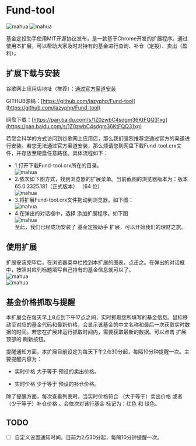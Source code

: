 # Fund-tool  
![mahua](https://img.shields.io/github/tag/lazyphp/Fund-tool.svg) ![mahua](https://img.shields.io/github/license/lazyphp/Fund-tool.svg)

基金定投助手使用MIT开源协议发布，是一款基于Chrome开发的扩展程序。通过使用本扩展，可以帮助大家及时对持有的基金进行查询、补仓（定投）、卖出（盈利）。  

## 扩展下载与安装

谷歌网上应用店地址（推荐）：[通过官方渠道安装 ](https://chrome.google.com/webstore/detail/%E5%9F%BA%E9%87%91%E5%AE%9A%E6%8A%95%E5%8A%A9%E6%89%8B/bipnngiflpojfmfcpdngilmohjopbdhl?hl=zh-CN)

GITHUB源码：[https://github.com/lazyphp/Fund-tool](https://github.com/lazyphp/Fund-tool) 

网盘下载：[https://pan.baidu.com/s/1Z0zwbC4sdgm36KtFQQ31xg](https://pan.baidu.com/s/1Z0zwbC4sdgm36KtFQQ31xg) 

若您会科学的方式访问到谷歌网上应用店，那么我们强烈推荐您通过官方的渠道进行安装。若您无法通过官方渠道安装，那么烦请您到网盘下载Fund-tool.crx文件，并存放至硬盘任意路径。具体流程如下：  
  
  
-   1.打开下载Fund-tool.crx所在的目录。  
![mahua](http://wx2.sinaimg.cn/large/d2d33fbfgy1fpyd3vt12yj20b20733yo.jpg)    
-   2.依次如下图方式，找到浏览器的扩展菜单。当前截图的浏览器版本为：版本 65.0.3325.181（正式版本） （64 位）  
![mahua](http://wx4.sinaimg.cn/mw690/d2d33fbfgy1fprf1jsxsoj20gd0e20uc.jpg)    
-   3.将扩展Fund-tool.crx文件拖动到浏览器。如下图：  
![mahua](http://wx2.sinaimg.cn/large/d2d33fbfgy1fpyd3w7dx8j21400lt0uq.jpg)    
-   4.在弹出的对话框中，选择 添加扩展程序。如下图  
![mahua](http://wx2.sinaimg.cn/mw690/d2d33fbfgy1fpyd3wli4nj20bc05tjrh.jpg)    
至此，我们已经成功安装了 基金定投助手 扩展，可以开始我们的理财之旅。 

## 使用扩展

扩展安装完毕后，在浏览器菜单栏找到本扩展的图表，点击之。在弹出的对话框中，按照对应列标题填写自己持有的基金信息就可以了。  
![mahua](http://wx1.sinaimg.cn/large/d2d33fbfgy1fpuy8j7655j20zk0m8wfs.jpg)  
![mahua](http://wx2.sinaimg.cn/large/d2d33fbfgy1fpuy8jmex9j20xc0m80ub.jpg)  

## 基金价格抓取与提醒

本扩展会在每天早上8点到下午17点之间，实时抓取您所填写的基金信息。鼠标移动至对应的基金代码和最新价格，会显示该基金的中文名称和最后一次获取实时数据的时间。若您在扩展非运行抓取时间内，需要获取最新的数据。可以点击 扩展顶部的 刷新按钮。  
 
提醒通知方面，本扩展目前设定为每天下午2点30分起，每隔10分钟提醒一次。主要提醒内容为：  

-   实时价格 大于等于 预设的卖出价格。  

-   实时价格 少于等于 预设的补仓价格。  

除了提醒方面，每次查看列表时，当实时价格符合 （大于等于）卖出价格 或者 （少于等于）补仓价格 。会依次对该行基金 标记为：红色 和 绿色。  

## TODO

- [ ] 自定义设置通知时间。目前为2点30分起，每隔10分钟提醒一次。  